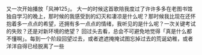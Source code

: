 又一次开始播放「风神125」。
大一的时候这首歌陪我度过了许许多多在老图书馆独自学习的晚上，那时候的我感受到的幻灭和凄凉是什么呢？那时候我比现在还怀抱着多一点点的希望，还拥有多一点点的情绪，我听见的是什么呢？一次关键考试的失败？还是对新环境的绝望？
回过头去看，总会不可避免地觉得「真是什么都不懂啊」。每到一个阶段回望过去，或者遮遮掩掩试图忘掉过去的荒诞幼稚，或者洋洋自得已经脱离了一些


